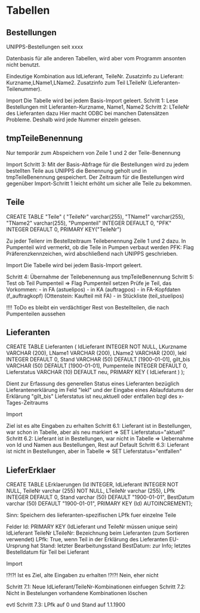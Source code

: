 Tabellen
========

Bestellungen
------------

UNIPPS-Bestellungen seit xxxx

Datenbasis für alle anderen Tabellen, wird aber vom Programm ansonten nicht benutzt.

Eindeutige Kombination aus IdLieferant, TeileNr.
Zusatzinfo zu Lieferant: Kurzname,LName1,LName2.
Zusatzinfo zum Teil  LTeileNr (Lieferanten-Teilenummer).

Import 
Die Tabelle wird bei jedem Basis-Import geleert.
Schritt 1: Lese Bestellungen mit Lieferanten-Kurzname, Name1, Name2
Schritt 2: LTeileNr des Lieferanten dazu
Hier macht ODBC bei manchen Datensätzen Probleme. Deshalb wird jede Nummer einzeln gelesen.

tmpTeileBenennung
-----------------

Nur temporär zum Abspeichern von Zeile 1 und 2 der Teile-Benennung

Import 
Schritt 3: Mit der Basis-Abfrage für die Bestellungen wird zu jedem bestellten Teile aus UNIPPS die Benennung geholt und in tmpTeileBenennung gespeichert. Der Zeitraum für die Bestellungen wird gegenüber Import-Schritt 1 leicht erhöht um sicher alle Teile zu bekommen.

Teile
-----

CREATE TABLE "Teile" (
        "TeileNr"       varchar(255),
        "TName1"        varchar(255),
        "TName2"        varchar(255),
        "Pumpenteil"    INTEGER DEFAULT 0,
        "PFK"   INTEGER  DEFAULT 0,
        PRIMARY KEY("TeileNr")

Zu jeder Teilenr im Bestellzeitraum Teilebenennung Zeile 1 und 2 dazu.
In Pumpenteil wird vermerkt, ob die Teile in Pumpen verbaut werden
PFK: Flag Präferenzkennzeichen, wird abschließend nach UNIPPS geschrieben.


Import 
Die Tabelle wird bei jedem Basis-Import geleert.

Schritt 4: Übernahme der Teilebenennung aus tmpTeileBenennung
Schritt 5: Test ob Teil Pumpenteil => Flag Pumpenteil setzen
Prüfe je Teil, das Vorkommen:
    - in FA (astuelipos)
    - in KA (auftragpos)
    - in FA-Kopfdaten (f_auftragkopf) (Ottenstein: Kaufteil mit FA)
    - in Stückliste (teil_stuelipos)


!!!! ToDo es bleibt ein verdächtiger Rest von Bestellteilen, 
die nach Pumpenteilen aussehen


Lieferanten
-----------

CREATE TABLE Lieferanten (
    IdLieferant  INTEGER       NOT NULL,
    LKurzname    VARCHAR (200),
    LName1       VARCHAR (200),
    LName2       VARCHAR (200),
    lekl         INTEGER       DEFAULT 0,
    Stand        VARCHAR (50)  DEFAULT [1900-01-01],
    gilt_bis     VARCHAR (50)  DEFAULT [1900-01-01],
    Pumpenteile  INTEGER       DEFAULT 0,
    Lieferstatus VARCHAR (10)  DEFAULT neu,
    PRIMARY KEY (
        IdLieferant
    )
);


Dient zur Erfassung des generellen Status eines Lieferanten bezüglich Lieferantenerklärung im Feld "lekl" und der Eingabe eines Ablaufdatums  der Erklärung "gilt_bis"
Lieferstatus ist neu,aktuell oder entfallen bzgl des x-Tages-Zeitraums

Import

Ziel ist es alte Eingaben zu erhalten
Schritt 6.1: Lieferant ist in Bestellungen, war schon in Tabelle,
             aber  als neu markiert => SET Lieferstatus="aktuell"
Schritt 6.2: Lieferant ist in Bestellungen, war nicht in Tabelle => 
             Uebernahme von Id und Namen aus Bestellungen, Rest auf Default 
Schritt 6.3: Lieferant ist nicht in Bestellungen, aber in Tabelle => 
             SET Lieferstatus="entfallen"  

LieferErklaer
-------------

CREATE TABLE LErklaerungen (Id INTEGER, IdLieferant INTEGER NOT NULL, TeileNr varchar (255) NOT NULL, LTeileNr varchar (255), LPfk INTEGER DEFAULT 0, Stand varchar (50) DEFAULT "1900-01-01", BestDatum varchar (50) DEFAULT "1900-01-01", PRIMARY KEY (Id) AUTOINCREMENT);

Sinn: Speichern des lieferanten-spezifischen LPfk fuer einzelne Teile

Felder
Id: PRIMARY KEY (IdLieferant und TeileNr müssen unique sein)
IdLieferant
TeileNr
LTeileNr: Bezeichnung beim Lieferanten (zum Sortieren verwendet)
LPfk: True, wenn Teil in der Erklärung des Lieferanten EU-Ursprung hat
Stand: letzter Bearbeitungsstand
BestDatum: zur Info; letztes Bestelldatum für Teil bei Lieferant

Import

!?!?! Ist es Ziel, alte Eingaben zu erhalten !?!?! 
Nein, eher nicht

Schritt 7.1: Neue IdLieferant/TeileNr-Kombinationen einfuegen
Schritt 7.2: Nicht in Bestelungen vorhandene Kombinationen löschen

evtl 
Schritt 7.3: LPfk auf 0 und Stand auf 1.1.1900
